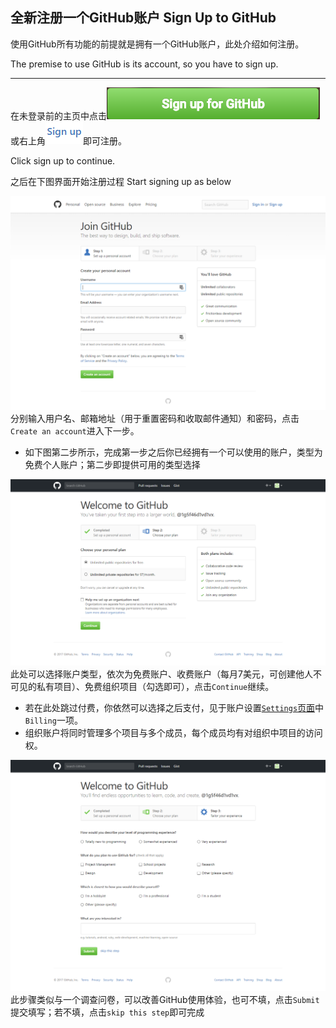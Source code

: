 ## 全新注册一个GitHub账户   Sign Up to GitHub

使用GitHub所有功能的前提就是拥有一个GitHub账户，此处介绍如何注册。

The premise to use GitHub is its account, so you have to sign up.

---

在未登录前的主页中点击![](/assets/signup.png)或右上角![](/assets/signup2.png)即可注册。

Click sign up to continue.

之后在下图界面开始注册过程  Start signing up as below

![](/assets/signup3.png)分别输入用户名、邮箱地址（用于重置密码和收取邮件通知）和密码，点击`Create an account`进入下一步。

* 如下图第二步所示，完成第一步之后你已经拥有一个可以使用的账户，类型为免费个人账户；第二步即提供可用的类型选择

![](/assets/step2.png)此处可以选择账户类型，依次为免费账户、收费账户（每月7美元，可创建他人不可见的私有项目）、免费组织项目（勾选即可），点击`Continue`继续。

* 若在此处跳过付费，你依然可以选择之后支付，见于账户设置[`Settings`页面](/settings.md)中`Billing`一项。
* 组织账户将同时管理多个项目与多个成员，每个成员均有对组织中项目的访问权。

![](/assets/step3.png)此步骤类似与一个调查问卷，可以改善GitHub使用体验，也可不填，点击`Submit`提交填写；若不填，点击`skip this step`即可完成

